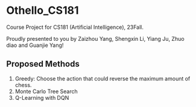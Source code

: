 # Othello_CS181

Course Project for CS181 (Artificial Intelligence), 23Fall.

Proudly presented to you by Zaizhou Yang, Shengxin Li, Yiang Ju, Zhuo diao and Guanjie Yang!

## Proposed Methods

1. Greedy: Choose the action that could reverse the maximum amount of chess.
2. Monte Carlo Tree Search
3. Q-Learning with DQN

